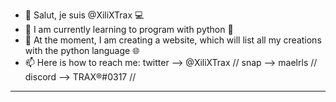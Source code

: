 - 👋 Salut, je suis @XiliXTrax 💻
- 👀 I am currently learning to program with python 🐍
- 🌱 At the moment, I am creating a website, which will list all my creations with the python language 🌐
- 📫 Here is how to reach me: 
                                  twitter --> @XiliXTrax // 
                                   snap --> maelrls // 
                                   discord --> TRAX®#0317 //

----------------------------------------------------------------------------------------------------------------------------

<!---
XiliXTrax/XiliXTrax is a ✨ special ✨ repository because its `README.md` (this file) appears on your GitHub profile.
You can click the Preview link to take a look at your changes.
--->
